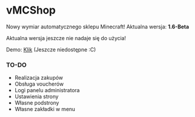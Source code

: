 # vMCShop
Nowy wymiar automatycznego sklepu Minecraft!
Aktualna wersja: **1.6-Beta**

Aktualna wersja jeszcze nie nadaje się do użycia!


Demo: [Klik](https://vmcshop.pro/) (Jeszcze niedostępne :C)


### TO-DO
* Realizacja zakupów
* Obsługa voucherów
* Logi panelu administratora
* Ustawienia strony
* Własne podstrony
* Własne zakładki w menu
